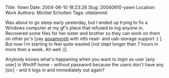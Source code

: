 Title: *Yawn*
Date: 2004-06-10 18:23:26
Slug: 20040610-yawn
Location: Work
Authors: Michiel Scholten
Tags: olddammit

<p>Was about to go sleep early yesterday, but I ended up trying to fix a Windows computer at my gf's place that refused to log anyone in. Recovered some files for her sister and brother so they can work on them on other pc's [yay <a href="/?section=linux&amp;page=aquamorph">aquamorph</a> with ntfs read- and usb-storage support :) ]. But now I'm starting to feel quite wasted [not slept longer than 7 hours in more then a week. Ah well :)].</p>
<p>Anybody knows what's happening when you want to login as user [any user] in WinXP home - without password because the users don't have any [sic] - and it logs in and immediately out again?</p>